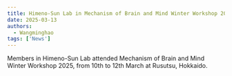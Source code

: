 ```yaml
---
title: Himeno-Sun Lab in Mechanism of Brain and Mind Winter Workshop 2025
date: 2025-03-13
authors:
  - Wangminghao
tags: ['News']
---
```

Members in Himeno-Sun Lab attended Mechanism of Brain and Mind Winter Workshop 2025, from 10th to 12th March at Rusutsu, Hokkaido.